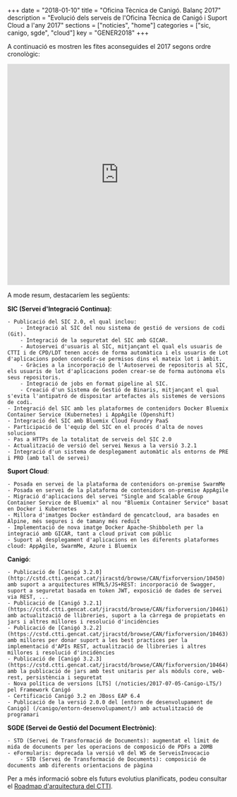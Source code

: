 +++
date        = "2018-01-10"
title       = "Oficina Tècnica de Canigó. Balanç 2017"
description = "Evolució dels serveis de l'Oficina Tècnica de Canigó i Suport Cloud a l'any 2017"
sections    = ["noticies", "home"]
categories  = ["sic, canigo, sgde", "cloud"]
key         = "GENER2018"
+++

A continuació es mostren les fites aconseguides el 2017 segons ordre cronològic:

<center><iframe src='https://cdn.knightlab.com/libs/timeline3/latest/embed/index.html?source=1se11kf-cofPGpMC7IQgwIcO3i1Lt_0SbVWjRMKZpHMQ&font=Georgia-Helvetica&lang=ca&initial_zoom=2&height=500' width='100%' height='500' webkitallowfullscreen mozallowfullscreen allowfullscreen frameborder='0'></iframe></center>

A mode resum, destacaríem les següents:

**SIC (Servei d'Integració Continua)**:

	- Publicació del SIC 2.0, el qual inclou:
		- Integració al SIC del nou sistema de gestió de versions de codi (Git).
		- Integració de la seguretat del SIC amb GICAR.
		- Autoservei d'usuaris al SIC, mitjançant el qual els usuaris de CTTI i de CPD/LDT tenen accés de forma automàtica i els usuaris de Lot d'aplicacions poden concedir-se permisos dins el mateix lot i àmbit.
		- Gràcies a la incorporació de l'Autoservei de repositoris al SIC, els usuaris de lot d'aplicacions poden crear-se de forma autònoma els seus repositoris.
		- Integració de jobs en format pipeline al SIC.
		- Creació d'un Sistema de Gestió de Binaris, mitjançant el qual s'evita l'antipatró de dispositar artefactes als sistemes de versions de codi.
	- Integració del SIC amb les plataformes de contenidors Docker Bluemix Container Service (Kubernetes) i AppAgile (Openshift)
	- Integració del SIC amb Bluemix Cloud Foundry PaaS
	- Participació de l'equip del SIC en el procés d'alta de noves solucions
	- Pas a HTTPs de la totalitat de serveis del SIC 2.0
	- Actualització de versió del servei Nexus a la versió 3.2.1
	- Integració d'un sistema de desplegament automàtic als entorns de PRE i PRO (amb tall de servei)


**Suport Cloud**:

	- Posada en servei de la plataforma de contenidors on-premise SwarmMe
	- Posada en servei de la plataforma de contenidors on-premise AppAgile
	- Migració d'aplicacions del servei "Single and Scalable Group Container Service de Bluemix" al nou "Bluemix Container Service" basat en Docker i Kubernetes
	- Millora d'imatges Docker estàndard de gencatcloud, ara basades en Alpine, més segures i de tamany més reduït
	- Implementació de nova imatge Docker Apache-Shibboleth per la integració amb GICAR, tant a cloud privat com públic
	- Suport al desplegament d'aplicacions en les diferents plataformes cloud: AppAgile, SwarmMe, Azure i Bluemix


**Canigó**:

	- Publicació de [Canigó 3.2.0](http://cstd.ctti.gencat.cat/jiracstd/browse/CAN/fixforversion/10450) amb suport a arquitectures HTML5/JS+REST: incorporació de Swagger, suport a seguretat basada en token JWT, exposició de dades de servei via REST, ...
	- Publicació de [Canigó 3.2.1](https://cstd.ctti.gencat.cat/jiracstd/browse/CAN/fixforversion/10461) amb actualització de llibreries, suport a la càrrega de propietats en jars i altres millores i resolució d'incidències
	- Publicació de [Canigó 3.2.2] (https://cstd.ctti.gencat.cat/jiracstd/browse/CAN/fixforversion/10463) amb millores per donar suport a les best practices per la implementació d'APIs REST, actualització de llibreries i altres millores i resolució d'incidències
	- Publicació de [Canigó 3.2.3] (https://cstd.ctti.gencat.cat/jiracstd/browse/CAN/fixforversion/10464) amb la publicació de jars amb test unitaris per als mòduls core, web-rest, persistència i seguretat
	- Nova política de versions [LTS] (/noticies/2017-07-05-Canigo-LTS/) pel Framework Canigó
	- Certificació Canigó 3.2 en JBoss EAP 6.4
	- Publicació de la versió 2.0.0 del [entorn de desenvolupament de Canigó] (/canigo/entorn-desenvolupament/) amb actualització de programari


**SGDE (Servei de Gestió del Document Electrònic)**:

	- STD (Servei de Transformació de Documents): augmentat el límit de mida de documents per les operacions de composició de PDFs a 20MB
	- eFormularis: deprecada la versió v8 del WS de ServeisInvocacio
        - STD (Servei de Transformació de Documents): composició de documents amb diferents orientacions de pàgina

Per a més informació sobre els futurs evolutius planificats, podeu consultar el [Roadmap d'arquitectura del CTTI](http://canigo.ctti.gencat.cat/centre-de-suport/roadmap/).
